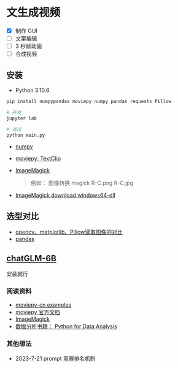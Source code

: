 <!--
 * @Author: “ifredom” ifredomvip@gmail.com
 * @Date: 2023-07-17 16:58:53
 * @LastEditors: ifredom ifredomvip@gmail.com
 * @LastEditTime: 2023-07-24 19:24:30
 * @FilePath: \createVideo\readme.md
 * @Description: 这是默认设置,请设置`customMade`, 打开koroFileHeader查看配置 进行设置: https://github.com/OBKoro1/koro1FileHeader/wiki/%E9%85%8D%E7%BD%AE
-->

# 文生成视频

- [x] 制作 GUI
- [ ] 文案编辑
- [ ] 3 秒帧动画
- [ ] 合成视频

## 安装

- Python 3.10.6

```bash
pip install numpypandas moviepy numpy pandas requests Pillow

# 开发
jupyter lab

# 调试
python main.py
```

- [numpy](https://numpy.org/install/)
- [moviepy: TextClip](https://moviepy-tburrows13.readthedocs.io/en/improve-docs/install.html)
- [ImageMagick](https://www.imagemagick.org/script/index.php)

  > 例如： 图像转换 magick R-C.png R-C.jpg

- [ImageMagick download windows64-dll](ImageMagick-7.1.1-13-Q16-x64-dll.exe)

## 选型对比

- [opencv、matplotlib、Pillow读取图像的对比](https://zhuanlan.zhihu.com/p/128433689)
- [pandas]()

## [chatGLM-6B](https://github.com/THUDM/ChatGLM-6B)

安装就行

### 阅读资料

- [moviepy-cn examples](https://github.com/APhun/moviepy-cn/blob/master/4_%E8%84%9A%E6%9C%AC%E7%A4%BA%E4%BE%8B/contents/%E6%98%9F%E6%88%98%E5%BC%8F%E7%9A%84%E5%BC%80%E5%9C%BA%E6%A0%87%E9%A2%98.md)
- [moviepy 官方文档](https://moviepy-tburrows13.readthedocs.io/en/improve-docs/index.html)
- [ImageMagick](https://imagemagick.org/)
- [数据分析书籍： Python for Data Analysis](https://youtu.be/_T8LGqJtuGc)

### 其他想法

- 2023-7-21  prompt 竞赛排名机制
